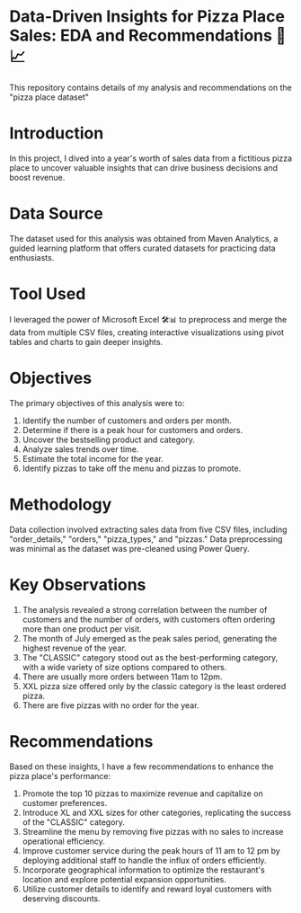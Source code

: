 # Data-Driven Insights for Pizza Place Sales: EDA and Recommendations 🍕📈
This repository contains details of my analysis and recommendations on the "pizza place dataset"

# Introduction
In this project, I dived into a year's worth of sales data from a fictitious pizza place to uncover valuable insights that can drive business decisions and boost revenue. 

# Data Source
The dataset used for this analysis was obtained from Maven Analytics, a guided learning platform that offers curated datasets for practicing data enthusiasts.

# Tool Used
I leveraged the power of Microsoft Excel 🛠️📊 to preprocess and merge the data from multiple CSV files, creating interactive visualizations using pivot tables and charts to gain deeper insights.

# Objectives
The primary objectives of this analysis were to:

1. Identify the number of customers and orders per month.
2. Determine if there is a peak hour for customers and orders.
3. Uncover the bestselling product and category.
4. Analyze sales trends over time.
5. Estimate the total income for the year.
6. Identify pizzas to take off the menu and pizzas to promote.

# Methodology
Data collection involved extracting sales data from five CSV files, including "order_details," "orders," "pizza_types," and "pizzas." Data preprocessing was minimal as the dataset was pre-cleaned using Power Query.

# Key Observations
1. The analysis revealed a strong correlation between the number of customers and the number of orders, with customers often ordering more than one product per visit.
2. The month of July emerged as the peak sales period, generating the highest revenue of the year.
3. The "CLASSIC" category stood out as the best-performing category, with a wide variety of size options compared to others.
4. There are usually more orders between 11am to 12pm.
5. XXL pizza size offered only by the classic category is the least ordered pizza.
6. There are five pizzas with no order for the year.

# Recommendations
Based on these insights, I have a few recommendations to enhance the pizza place's performance:

1. Promote the top 10 pizzas to maximize revenue and capitalize on customer preferences.
2. Introduce XL and XXL sizes for other categories, replicating the success of the "CLASSIC" category.
3. Streamline the menu by removing five pizzas with no sales to increase operational efficiency.
4. Improve customer service during the peak hours of 11 am to 12 pm by deploying additional staff to handle the influx of orders efficiently.
5. Incorporate geographical information to optimize the restaurant's location and explore potential expansion opportunities.
6. Utilize customer details to identify and reward loyal customers with deserving discounts.
